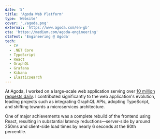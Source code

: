 ```yaml
---
date: '5'
title: 'Agoda Web Platform'
type: 'Website'
cover: './agoda.png'
external: 'https://www.agoda.com/en-gb'
cta: 'https://medium.com/agoda-engineering'
ctaText: 'Engineering @ Agoda'
tech:
  - C#
  - .NET Core
  - TypeScript
  - React
  - GraphQL
  - Grafana
  - Kibana
  - Elasticsearch
---
```


At Agoda, I worked on a large-scale web application serving over [10 million requests daily](https://www.similarweb.com/website/agoda.com). I contributed significantly to the web application's evolution, leading projects such as integrating GraphQL APIs, adopting TypeScript, and shifting towards a microservices architecture.

One of major achievements was a complete rebuild of the frontend using React, resulting in substantial latency reductions—server-side by around 250ms and client-side load times by nearly 6 seconds at the 90th percentile.
